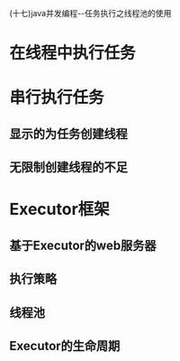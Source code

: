 (十七)java并发编程--任务执行之线程池的使用
# 在线程中执行任务
# 串行执行任务
## 显示的为任务创建线程
## 无限制创建线程的不足

# Executor框架
## 基于Executor的web服务器
## 执行策略
## 线程池
## Executor的生命周期

